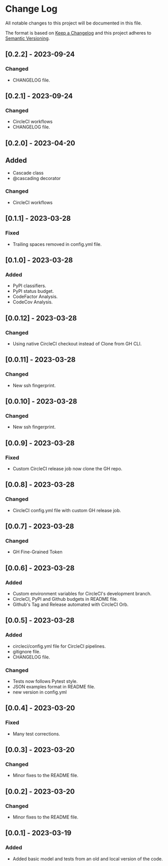 # Change Log

All notable changes to this project will be documented in this file.

The format is based on [Keep a Changelog](http://keepachangelog.com/)
and this project adheres to [Semantic Versioning](http://semver.org/).

## [0.2.2] - 2023-09-24
### Changed

- CHANGELOG file.

## [0.2.1] - 2023-09-24
### Changed

- CircleCI workflows
- CHANGELOG file.

## [0.2.0] - 2023-04-20

## Added

- Cascade class
- @cascading decorator

### Changed

- CircleCI workflows

## [0.1.1] - 2023-03-28

### Fixed

- Trailing spaces removed in config.yml file.

## [0.1.0] - 2023-03-28

### Added

- PyPI classifiers.
- PyPI status budget.
- CodeFactor Analysis.
- CodeCov Analysis.


## [0.0.12] - 2023-03-28

### Changed

- Using native CircleCI checkout instead of Clone from GH CLI.

## [0.0.11] - 2023-03-28

### Changed

- New ssh fingerprint.

## [0.0.10] - 2023-03-28

### Changed

- New ssh fingerprint.

## [0.0.9] - 2023-03-28

### Fixed

- Custom CircleCI release job now clone the GH repo.

## [0.0.8] - 2023-03-28

### Changed

- CircleCI config.yml file with custom GH release job.

## [0.0.7] - 2023-03-28

### Changed

- GH Fine-Grained Token

## [0.0.6] - 2023-03-28

### Added

- Custom environment variables for CircleCI's development branch.
- CircleCI, PyPI and Github budgets in README file.
- Github's Tag and Release automated with CircleCI Orb.

## [0.0.5] - 2023-03-28

### Added

- circleci/config.yml file for CircleCI pipelines.
- gitignore file.
- CHANGELOG file.

### Changed

- Tests now follows Pytest style.
- JSON examples format in README file.
- new version in config.yml

## [0.0.4] - 2023-03-20

### Fixed

- Many test corrections.

## [0.0.3] - 2023-03-20

### Changed

- Minor fixes to the README file.

## [0.0.2] - 2023-03-20

### Changed

- Minor fixes to the README file.

## [0.0.1] - 2023-03-19

### Added

- Added basic model and tests from an old and local version of the code.